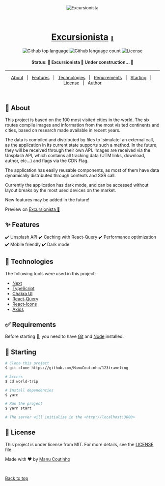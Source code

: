 <div align="center" id="top"> 
  <img src="https://ibb.co/7nH9SZF" alt="Excursionista" />

&#xa0;

</div>

<a href="https://excursionista.vercel.app/"><h1 align="center">Excursionista<span style="font-size: 14px; margin-left: 8px">🔗</span></h1></a>

<p align="center">
  <img alt="Github top language" src="https://img.shields.io/github/languages/top/ManuCoutinho/123traveling?color=FE4A49">
  <img alt="Github language count" src="https://img.shields.io/github/languages/count/ManuCoutinho/123traveling?color=FE4A49">
  <img alt="License" src="https://img.shields.io/github/license/ManuCoutinho/123traveling?color=FE4A49">
</p>

<h4 align="center"> 
Status:
	🚧  Excursionista 🚀 Under construction...  🚧
</h4>

<hr>

<p align="center">
  <a href="#dart-about">About</a> &#xa0; | &#xa0; 
  <a href="#sparkles-features">Features</a> &#xa0; | &#xa0;
  <a href="#rocket-technologies">Technologies</a> &#xa0; | &#xa0;
  <a href="#white_check_mark-requirements">Requirements</a> &#xa0; | &#xa0;
  <a href="#checkered_flag-starting">Starting</a> &#xa0; | &#xa0;
  <a href="#memo-license">License</a> &#xa0; | &#xa0;
  <a href="https://github.com/ManuCoutinho" target="_blank">Author</a>
</p>

<br>

## :dart: About

This project is based on the 100 most visited cities in the world. The six routes compile images and information from the most visited continents and cities, based on research made available in recent years.

The data is compiled and distributed by files to 'simulate' an external call, as the application in its current state supports such a method. In the future, they will be received through their own API.
Images are received via the Unsplash API, which contains all tracking data (UTM links, download, author, etc...) and flags via the CDN Flag.

The application has easily reusable components, as most of them have data dynamically distributed through contexts and SSR call.

Currently the application has dark mode, and can be accessed without layout breaks by the most used devices on the market.

New features may be added in the future!

Preview on [Excursionista 🔗](https://excursionista.vercel.app/)

## :sparkles: Features

:heavy_check_mark: Unsplash API
:heavy_check_mark: Caching with React-Query
:heavy_check_mark: Performance optimization
:heavy_check_mark: Mobile friendly
:heavy_check_mark: Dark mode

## :rocket: Technologies

The following tools were used in this project:

- [Next](https://nextjs.org/)
- [TypeScript](https://www.typescriptlang.org/)
- [Chakra UI](https://www.chakra/)
- [React-Query](https://react-query.tanstack.com/)
- [React-Icons](https://react-icons.github.io/react-icons)
- [Axios](https://axios-http.com)

## :white_check_mark: Requirements

Before starting :checkered_flag:, you need to have [Git](https://git-scm.com) and [Node](https://nodejs.org/en/) installed.

## :checkered_flag: Starting

```bash
# Clone this project
$ git clone https://github.com/ManuCoutinho/123traveling

# Access
$ cd world-trip

# Install dependencies
$ yarn

# Run the project
$ yarn start

# The server will initialize in the <http://localhost:3000>
```

## :memo: License

This project is under license from MIT. For more details, see the [LICENSE](LICENSE) file.

Made with :heart: by <a href="https://github.com/ManuCoutinho" target="_blank">Manu Coutinho</a>

&#xa0;

<a href="#top">Back to top</a>
